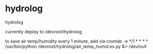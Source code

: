 hydrolog
========

hydrolog

currently deploy to /devroot/hydrolog

to save air temp/humidity every 1 minute, add via crontab -e
*/1     *       *       *       *       /usr/bin/python /devroot/hydrolog/air_temp_humid.ex.py &> /dev/null
